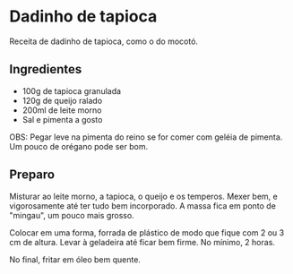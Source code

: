 # Dadinho de tapioca

Receita de dadinho de tapioca, como o do mocotó. 

## Ingredientes

- 100g de tapioca granulada
- 120g de queijo ralado
- 200ml de leite morno
- Sal e pimenta a gosto

OBS:
Pegar leve na pimenta do reino se for comer com geléia de pimenta.
Um pouco de orégano pode ser bom.

## Preparo

Misturar ao leite morno, a tapioca, o queijo e os temperos. Mexer bem, e vigorosamente até ter tudo bem incorporado. A massa fica em ponto de "mingau", um pouco mais grosso.

Colocar em uma forma, forrada de plástico de modo que fique com 2 ou 3 cm de altura. Levar à geladeira até ficar bem firme. No mínimo, 2 horas.

No final, fritar em óleo bem quente.
